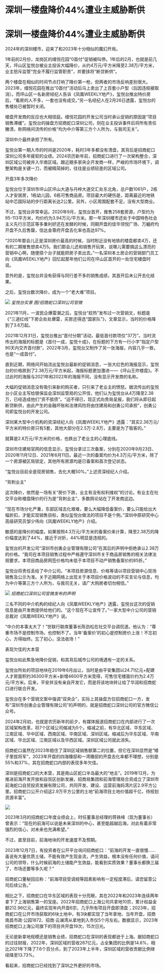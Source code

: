 # 深圳一楼盘降价44%遭业主威胁断供

# 深圳一楼盘降价44%遭业主威胁断供

2024年的深圳楼市，迎来了和2023年十分相似的魔幻开局。

1年前的2月份，龙岗区的缙悦花园“0首付”促销被叫停。1年后的2月，也就是前几天，坪山区玺悦台被业主投诉大幅降价，从约4万元/平方米降至2.38万/平方米，业主怒斥监管“完全不履行监管职责”，并要挟将“断贷断供”。

两个楼盘在相似的时间节点打响了降价第一枪，但两者的市场反响差别很大。2023年，缙悦花园在推出“0首付”活动后马上卖出了上百套小户型（后因违规被取消）。而坪山区一名新房经纪人告诉《凤凰WEEKLY地产》，玺悦台推出特价房后，“看房的人不多，一套也没有成交。”另一名经纪人在2月26日透露，玺悦台的售楼处已被暂时关闭。

楼盘开发商的反应也大相径庭。缙悦花园的开发公司当时承认促销的原因是“项目销售滞缓”。玺悦台的操盘方招商蛇口深圳公司，则在业主投诉事件后将所有责任撇清，称网络间流传的价格“均为中介等第三方个人所为，与我司无关”。

深圳中介最终承担了所有。

玺悦台第一期入市的时间是2020年，耗时3年多都没有清盘，其背后是招商蛇口深圳公司多年疲软的业绩。2024农历新年前，招商蛇口进行了一次架构整合，深圳区域公司被并入华南区域。跟近期多家央企开发商一样，严峻的市场环境下，调整架构是关键一刀，而被精简掉的，往往是业绩较差的区域公司。

开盘3年多次降价

玺悦台位于深圳市坪山区坪山大道与丹梓大道交汇处东北角，总户数1061户，2栋人才安居房，1栋幼儿园，6栋可售商品房。项目最大的硬伤是，距离最近的地铁站中芯国际站的步行距离长达2公里。另外，小区周围配套不足，没有大型商业。

不过，玺悦台非常幸运。2020年9月，玺悦台首开，推售258套房源，户型约为95-113平方米，均价约为3.94万元/平方米。那一年深圳楼市还处于中国特色社会主义先行示范区等多重利好还在发酵的时候，同期开盘的佳华领悦广场、万樾府均开盘不久后售罄，信达金尊府开盘去化率也高达97%。

“2020年那会儿正是深圳房价最高的时候，当时附近没有地铁的楼盘都卖4万，还有的二期推售想卖4万5。我们那会儿还和销售开玩笑，说哪儿需要搞这么漂亮的营销中心啊，随便搭个台子就能把房子卖出去。”一名深圳本土房企的营销部门员工向《凤凰WEEKLY地产》回忆起那年他们公司在坪山区首开的一处住宅楼盘时说。

意外的是，玺悦台并没有获得与同行差不多的销售成绩，其首开后未公开去化结果。

之后，玺悦台数次降价，成为一个“老大难”项目。

![](https://inews.gtimg.com/om_bt/O-gNQau1pg4N33zwPf97Hqqz3CPKltAcwo65evoGtnpuwAA/1000)
_玺悦台实景 图/招商蛇口深圳公司官微_

2021年11月，一波民企爆雷潮之后，玺悦台“趁热”发布过一次营销文，标题是《“三道红线”下房企处处爆雷，买房还得选“国家队”》，文章显示，当时的价格降到了3.6万起。

2021年12月31日，玺悦台推出“首付分期”活动，最低首付款项仅“37万”。当时流传出的海报的标题是《首付一成，玺悦十成》，在标题的下方有一行小字“指定户型90天内交齐首付款”。2022年3月，玺悦台又制作了另一张海报，内容几乎一致，也是“一成首付”。

直到近期，网络间开始流出玺悦台最新的促销消息，一张大红色的海报显示，玺悦台的价格跌到了2.38万元/平方米起，海报标题更加激进——《坪山王炸楼盘》。不过此时的海报与2021年和2022年的海报不同，没有显示开发商的名称。

大幅的促销消息没有吸引来新的购买者，只引来了老业主的愤怒。据流传出的玺悦台小区业主写给银保监会深圳监管局的公开信，他们认为玺悦台从4万降至2.38万，已经造成他们“资不抵债”。“迫不得已，现正式向贵局呈报，我们将从即日起断贷断供，由此产生的金融坏账和法律风险将由住建局和创勇公司承担”，创勇公司即玺悦台的开发公司。

深圳某大型中介机构的资深经纪人向《凤凰WEEKLY地产》透露：“其实2.38万元/平方米的特价房只有5套，其他大部分在2.5万-2.8万，主要是为了吸客的。”

就算是2.8万元/平方米的价格，也跌出了老业主的心理底线。

深圳市住建局官网的信息显示，玺悦台拿过三次备案，分别在2020年9月23日、2020年11月12日、2021年6月11日。最近一次的备案均价为4.3万元/平方米，除了一个房源被区局锁定，其他所有房源均是已备案和首次登记状态。

“玺悦台目前全是现房销售，去化大概50%。”上述资深经纪人介绍。

“背刺业主”

这次降价，依然是一场有关“房价下跌，业主有没有权利维权”的讨论。有业主在社交平台称楼盘降价的行为是“背刺业主”，多数舆论站在了开发商这边。

“现在市场分化严重，东部区域去化艰难，要么大幅降低备案价，要么只能给出大幅折扣，才能实现销售目标，类似玺悦台做法的项目不是个例。”深圳中原研究中心高级研究员邹少伟向《凤凰WEEKLY地产》介绍。

敏感的是降价的幅度。如果按照4.3万元/平方米的备案价来计算，降至2.38万的降价幅度达到了44%，接近于对折，44%明显是违规的。

玺悦台的开发公司“深圳市创勇企业管理有限公司”在其后的声明中拒绝承认2.38万的价格。“我司在本项目销售过程中严格遵守深圳市关于商品房销售的相关法律法规要求，本项目商品房网签价格均未低于本项目不动产销售备案价的85折。”

玺悦台将责任丢给了中介公司。“本项目房源信息、价格等请以项目营销中心现场销售及公示为准。关于近期网络上出现关于本项目价格波动的不实言论与信息，均为中介等第三方个人所为，与我司无关，请广大购房者切勿相信。”

![](https://inews.gtimg.com/om_bt/O5ubAHpx7UvowT9q2_WrTwDoeVmWo2JyYpwnRkK4sK1v0AA/1000)
_招商蛇口深圳公司官微发布的声明_

三名不同的中介机构的经纪人向《凤凰WEEKLY地产》透露，玺悦台这次的促销信息是由开发商提供给他们的。“这个现在不让宣传了。”一家大型中介公司的营销总裁对《凤凰WEEKLY地产》说。

“中介的本事太大了！”世联行联席董事长陈劲松在社交平台调侃道。他认为：“尊重市场不是控制市场，也控制不了。当年‘备案价’的初心是控制房价上涨！不忘初心，方得始终。忘了初心，没法收场！”

表现欠佳的大本营

玺悦台如此焦急地降价促销，和其背后城市公司的境遇有一定的关系。

玺悦台所处的项目地块在2019年6月出让，当时是由平安集团以24.71亿元+配建人才房面积约36300平方米+新增4600平方米竞得，可售住宅楼面价约为2.4万元/平方米。后来，平安并没有亲自开发它，而是将该地块转让给了华润和招商蛇口进行联合开发。

玺悦台在多个营销文案中强调“双央企”，实际上其操盘方仅招商蛇口一方，发布“深圳市创勇企业管理有限公司”的声明的，就是招商蛇口深圳公司的官方微信公众号。

2024年2月初，也就是农历新年的前夕，有媒体报道招商蛇口在内部进行了一次区域架构改革，将7个区域公司缩减为5个。缩减之前，有华北区域、华东区域、江南区域、华中区域、西南区域、华南区域、深圳区域。缩减后为华东区域、华南区域、华北区域、江南区域以及华西区域。深圳区域公司就此消失。

招商蛇口虽然在2023年稳住了深圳区域销售额第二的位置，但它在深圳显然是“矮子里拔将军”，2023年开盘的四海臻邸和一湾臻邸的开盘去化率都不理想，分别是55%和37%，其在招商蛇口内部的表现多年欠佳。

深圳是招商蛇口的大本营，其是南山区蛇口半岛最大的“地主”。2019年12月，为推进前海开发开放和自贸区创新发展，招商局集团和前海管理局合资成立了深圳市前海蛇口自贸投资发展有限公司，共同开发、建设、运营前海妈湾片区2.9平方公里。招商蛇口公开介绍这2.9万平方公里的土地“前海项目土地价值超千亿，待规划资源丰富”。

![](https://inews.gtimg.com/om_bt/OLhjkRm7mSioCDee9NJDXtXOU1lxY2wONMj62lnfcWoK0AA/1000)

2023年3月的招商蛇口年度业绩会上，时任董事总经理的蒋铁峰（现为董事长）曾表示：“现在的前海可以说是未来深圳的中心，甚至能超越后海，对此有着非常强烈的信心，对未来也充满希望。”

不过，直至目前，前海地块的开发速度不及预期。

2023年12月7日，有投资者在公开平台询问招商蛇口：“前海的开发一直很慢……虽说有大量优质土储，不能有效产生现金流，产生效益，根本没有任何价值，请问公司的领导，什么时候前海的土储能产生效益，能看到实质效果？董事长都换三届了，市场还要等多久呢？”

招商蛇口董秘回应称：“前海项目受调规等因素影响有一定程度滞后，请您留意公司后续公告。”

相比之下，招商蛇口在华东区域的表现十分亮眼，其在2022年和2023年连续两年拿下了上海销售第一的宝座。2022年招商蛇口上海公司共拿地10宗，累计权益金额212.96亿元，最终实现年内开盘6宗，几乎所有项目开盘即清盘；2023年，招商蛇口在公开市场获取的6块土地中，有3块都实现了当年拿地、当年开盘，招商南昌市政·公园1872、招商·云澜湾从拿地到入市仅5个月左右。数据显示，2023年招商蛇口上海公司旗下的项目共开盘19次，15次日光。

无论是新拿地规模还是销售业绩，招商蛇口在深圳的表现都逊于上海。据招商蛇口的过往财报，2022年，深圳区域的营收267亿元，占全集团的比例是14.6%，相比2021年下降了7.6个百分点，到了2023年上半年，深圳区域的营收贡献比例继续降至13.73%。

看起来，招商蛇口已经找到了深圳之外更好的市场。

